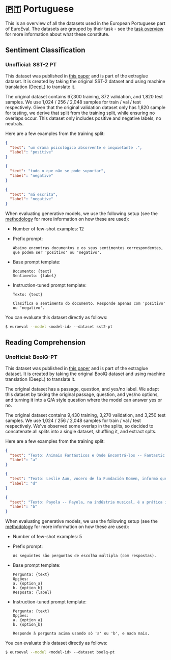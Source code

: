 # 🇵🇹 Portuguese

This is an overview of all the datasets used in the European Portuguese part of EuroEval. The
datasets are grouped by their task - see the [task overview](/tasks) for more
information about what these constitute.

## Sentiment Classification

### Unofficial: SST-2 PT

This dataset was published in [this paper](https://arxiv.org/abs/2404.05333) and is part of the extraglue dataset. It is created by taking the original SST-2 dataset and using machine translation (DeepL) to translate it.

The original dataset contains 67,300 training, 872 validation, and 1,820 test samples. We use 1,024 / 256 / 2,048 samples for train / val / test respectively. Given that the original validation dataset only has 1,820 sample for testing, we derive that split from the training split, while ensuring no overlaps occur. This dataset only includes positive and negative labels, no neutrals.

Here are a few examples from the training split:

```json
{
  "text": "um drama psicológico absorvente e inquietante .",
  "label": "positive"
}
```

```json
{
  "text": "tudo o que não se pode suportar",
  "label": "negative"
}
```

```json
{
  "text": "má escrita",
  "label": "negative"
}
```

When evaluating generative models, we use the following setup (see the
[methodology](/methodology) for more information on how these are used):

- Number of few-shot examples: 12
- Prefix prompt:
  ```
  Abaixo encontras documentos e os seus sentimentos correspondentes, que podem ser 'positivo' ou 'negativo'.
  ```
- Base prompt template:
  ```
  Documento: {text}
  Sentimento: {label}
  ```
- Instruction-tuned prompt template:

  ```
  Texto: {text}

  Clasifica o sentimento do documento. Responde apenas com 'positivo' ou 'negativo'.
  ```

You can evaluate this dataset directly as follows:

```bash
$ euroeval --model <model-id> --dataset sst2-pt
```

## Reading Comprehension

### Unofficial: BoolQ-PT

This dataset was published in [this paper](https://arxiv.org/abs/2404.05333) and is part of  the extraglue dataset. It is created by taking the original BoolQ dataset and using machine translation (DeepL) to translate it.

The original dataset has a passage, question, and yes/no label. We adapt this dataset by taking the original passage, question, and yes/no options, and turning it into a Q/A style question where the model can answer yes or no.

The original dataset contains 9,430 training, 3,270 validation, and 3,250 test samples. We use 1,024 / 256 / 2,048 samples for train / val / test respectively. We've observed some overlap in the splits, so decided to concatenate all splits into a single dataset, shuffling it, and extract splts.

Here are a few examples from the training split:

```json
{
  "text": "Texto: Animais Fantásticos e Onde Encontrá-los -- Fantastic Beasts and Where to Find Them é um livro de 2001 escrito pela autora britânica J.K. Rowling (sob o pseudónimo do autor fictício Newt Scamander) sobre as criaturas mágicas do universo Harry Potter. A versão original, ilustrada pela própria autora, pretende ser a cópia de Harry Potter do livro didático com o mesmo nome mencionado em Harry Potter e a Pedra Filosofal (ou Harry Potter and the Sorcerer's Stone nos EUA), o primeiro romance da série Harry Potter. Inclui várias notas no seu interior, supostamente escritas à mão por Harry, Ron Weasley e Hermione Granger, detalhando as suas próprias experiências com algumas das bestas descritas e incluindo piadas relacionadas com a série original.\nPergunta: Animais fantásticos e onde encontrá-los está relacionado com Harry Potter?\nOpções:\na. sim\nb. não",
  "label": "a"
}
```

```json
{
  "text": "Texto: Leslie Aun, vocero de la Fundación Komen, informó que rige una nueva normativa en la organización conforme la cual no procederá el otorgamiento de subvenciones o fondos en favor de entidades que sean objeto de investigación oficial. La política de Komen desacreditó a Planned Parenthood a raíz de una investigación en curso que dirige el representante Cliff Stearns sobre la forma en la que esta organización informa y utiliza sus fondos. En su rol de director del Subcomité de Supervisión e Investigación, que se encuentra bajo el paraguas del Comité de Energía y Comercio, Stearns conduce una investigación para determinar si los impuestos se usan para financiar interrupciones de embarazos a través de Paternidad Planificada.\nPregunta: ¿Qué comité preside Cliff Stearns?\nOpciones:\na. Comité de Energía y Comercio de la Cámara de Representantes\nb. La Fundación Komen\nc. Planned Parenthood\nd. El Subcomité de Supervisión e Investigación",
  "label": "d"
}
```

```json
{
  "text": "Texto: Payola -- Payola, na indústria musical, é a prática ilegal de pagamento ou outro incentivo por parte das empresas discográficas para a difusão de gravações na rádio comercial, em que a canção é apresentada como fazendo parte da emissão normal do dia, sem o anunciar antes da emissão. Ao abrigo da legislação dos EUA, uma estação de rádio pode tocar uma canção específica em troca de dinheiro, mas tal deve ser divulgado no ar como sendo um tempo de antena patrocinado, e essa reprodução da canção não deve ser contada como uma "emissão regular".\nPergunta: A payola é legal no Canadá e nos Estados Unidos?\nOpções:\na. sim\nb. não",
  "label": "b"
}
```

When evaluating generative models, we use the following setup (see the
[methodology](/methodology) for more information on how these are used):

- Number of few-shot examples: 5
- Prefix prompt:
  ```
  As seguintes são perguntas de escolha múltipla (com respostas).
  ```
- Base prompt template:
  ```
  Pergunta: {text}
  Opções:
  a. {option_a}
  b. {option_b}
  Resposta: {label}
  ```
- Instruction-tuned prompt template:

  ```
  Pergunta: {text}
  Opções:
  a. {option_a}
  b. {option_b}

  Responde à pergunta acima usando só 'a' ou 'b', e nada mais.
  ```

You can evaluate this dataset directly as follows:

```bash
$ euroeval --model <model-id> --dataset boolq-pt
```
